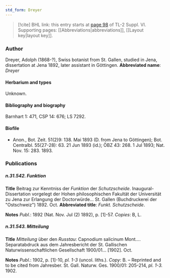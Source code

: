 ```yaml
---
std_form: Dreyer
---
```


> [!cite] BHL link: this entry starts at [page 98](https://www.biodiversitylibrary.org/page/33260086) of TL-2 Suppl. VI.
> Supporting pages: [[Abbreviations|abbreviations]], [[Layout key|layout key]].

### Author

Dreyer, Adolph (1868-?), Swiss botanist from St. Gallen, studied in Jena, dissertation at Jena 1892, later assistant in Göttingen. 
**Abbreviated name**: *Dreyer*

#### Herbarium and types

Unknown.

#### Bibliography and biography

Barnhart 1: 471, CSP 14: 676; LS 7292.

#### Biofile

- Anon., Bot. Zeit. 51(2)9: 138. Mai 1893 (D. from Jena to Göttingen); Bot. Centralbl. 55(27-28): 63. 21 Jun 1893 (id.); ÖBZ 43: 268. 1 Jul 1893; Nat. Nov. 15: 283. 1893.

### Publications

##### n.31.542. Funktion

**Title**
Beitrag zur Kenntniss der *Funktion* der *Schutzscheide*. Inaugural-Dissertation vorgelegt der Hohen philosophischen Fakultät der Universität zu Jena zur Erlangung der Doctorwürde... St. Gallen (Buchdruckerei der "Ostschweiz") 1892. Oct.
**Abbreviated title**: *Funkt. Schutzscheide*.

**Notes**
*Publ*.: 1892 (Nat. Nov. Jul (2) 1892), p. \[1\]-57. *Copies*: B, L.

##### n.31.543. Mitteilung

**Title**
*Mitteilung* über den *Russtau*: Capnodium salicinum Mont.... Separatabdruck aus dem Jahresbericht der St. Gallischen Naturwissenschaftlichen Gesellschaft 1900/01... \[1902\]. Oct.

**Notes**
*Publ*.: 1902, p. \[1\]-10, *pl. 1-3* (uncol. liths.). *Copy*: B. – Reprinted and to be cited from Jahresber. St. Gall. Naturw. Ges. 1900/01: 205-214, *pl. 1-3.* 1902.

